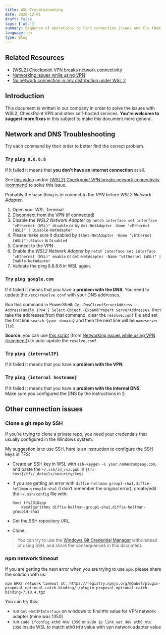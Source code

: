 ```yaml
---
title: WSL Troubleshooting
date: 2020-12-01
draft: false
tags: ['WSL']
summary: Sequence of operations to find connection issues and fix them in WSL.
language: en
type: Blog
---
```


## Related Resources

- [[WSL2] Checkpoint VPN breaks network connectivity](https://github.com/microsoft/WSL/issues/4246)
- [Networking issues while using VPN](https://github.com/microsoft/WSL/issues/416)
- [No network connection in any distribution under WSL 2](https://github.com/microsoft/WSL/issues/5336)

## Introduction

This document is written in our company in order to solve the issues with WSL2, CheckPoint VPN and other self-hosted services. **You're welcome to suggest more fixes** in this subject to make this document more general.

## Network and DNS Troubleshooting

Try each command by their order to better find the correct problem.

### Try `ping 8.8.8.8`

If it failed it means that **you don’t have an internet connection** at all.

See [this video](https://www.youtube.com/watch?v=yR2NsssY7z8) and/or [[WSL2] Checkpoint VPN breaks network connectivity (comment)](https://github.com/microsoft/WSL/issues/4246#issuecomment-691561185) to solve this issue.

Probably the base thing is to connect to the _VPN_ before _WSL2 Network Adapter_.

1. Open your WSL Terminal.
2. Disconnect from the VPN (if connected)
3. Disable the _WSL2 Network Adapter_ by `netsh interface set interface "vEthernet (WSL)" disable` or by `Get-NetAdapter -Name "vEthernet (WSL)" | Disable-NetAdapter`
4. Please make sure it disabled by `$(Get-NetAdapter -Name "vEthernet (WSL)").Status` is `Disabled`
5. Connect to the VPN
6. Enable the _WSL2 Network Adapter_ by `netsh interface set interface "vEthernet (WSL)" enable` or `Get-NetAdapter -Name "vEthernet (WSL)" | Enable-NetAdapter`
7. Validate the ping 8.8.8.8 in WSL again.

### Try `ping google.com`

If it failed it means that you have a **problem with the DNS**. You need to update the `/etc/resolve.conf` with your DNS addresses.

Run this command in PowerShell: `Get-DnsClientServerAddress -AddressFamily IPv4 | Select-Object -ExpandPropert ServerAddresses`, then take the addresses from that command, clear the `resolve.conf` file and set the first line `search {your domain}` and then the next line will be `nameserver {ip}`.

**Source:** you can use [this script](https://gist.github.com/matthiassb/9c8162d2564777a70e3ae3cbee7d2e95) (from [Networking issues while using VPN (comment)](https://github.com/microsoft/WSL/issues/416#issuecomment-407075002)) to auto-update the `resolve.conf`.

### Try `ping {internalIP}`

If it failed it means that you have a **problem with the VPN**.

### Try `ping {internal hostname}`

If it failed it means that you have a **problem with the internal DNS**.  
 Make sure you configured the DNS by the instructions in 2.

## Other connection issues

### Clone a git repo by SSH

If you’re trying to clone a private repo, you need your credentials that usually configured in the Windows system.

My suggestion is to use SSH, here is an instruction to configure the SSH keys in TFS:

- Create an SSH key in WSL with `ssh-keygen -C your.name@company.com`, and paste the `~/.ssh/id_rsa.pub` in `{tfs-host}/tfs/_details/security/keys`

- If you are getting an error with `diffie-hellman-group1-sha1,diffie-hellman-group14-sha1` (I don’t remember the original error), create/edit the `~/.ssh/config` file with:

  ```
  Host tfs2018app
      KexAlgorithms diffie-hellman-group1-sha1,diffie-hellman-group14-sha1
  ```

- Get the SSH repository URL.

- Clone.

> You can try to use the [Windows Git Credential Manager](https://docs.microsoft.com/en-us/windows/wsl/tutorials/wsl-git#git-credential-manager-setup) with/instead of using SSH, and share the consequences in this document.

### npm network timeout

If you are getting the next error when you are trying to use `npm`, please share the solution with us:

```
npm ERR! network timeout at: https://registry.npmjs.org/@babel/plugin-proposal-optional-catch-binding/-/plugin-proposal-optional-catch-binding-7.10.4.tgz
```

You can try this:

- run `Get-NetIPInterface` on windows to find `MTU` value for VPN network adapter (mine was 1350)
- run `sudo ifconfig eth0 mtu 1350` or `sudo ip link set dev eth0 mtu 1350` inside WSL to match eth0 `MTU` value with vpn network adapter value
